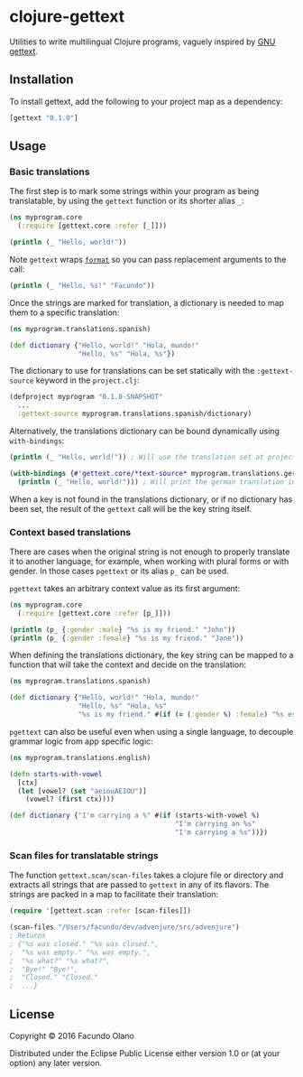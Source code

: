 # clojure-gettext

Utilities to write multilingual Clojure programs, vaguely inspired by [GNU gettext](https://www.gnu.org/software/gettext/).

## Installation

To install gettext, add the following to your project map as a dependency:

```clojure
[gettext "0.1.0"]
```

## Usage

### Basic translations

The first step is to mark some strings within your program as being translatable,
by using the `gettext` function or its shorter alias `_`:

```clojure
(ns myprogram.core
  (:require [gettext.core :refer [_]]))

(println (_ "Hello, world!"))
```

Note `gettext` wraps [`format`](https://clojuredocs.org/clojure.core/format) so
you can pass replacement arguments to the call:

```clojure
(println (_ "Hello, %s!" "Facundo"))
```

Once the strings are marked for translation, a dictionary is needed to map them
to a specific translation:

```clojure
(ns myprogram.translations.spanish)

(def dictionary {"Hello, world!" "Hola, mundo!"
                 "Hello, %s" "Hola, %s"})
```

The dictionary to use for translations can be set statically with the
`:gettext-source` keyword in the `project.clj`:

```clojure
(defproject myprogram "0.1.0-SNAPSHOT"
  ...
  :gettext-source myprogram.translations.spanish/dictionary)
```

Alternatively, the translations dictionary can be bound dynamically using
`with-bindings`:

```clojure
(println (_ "Hello, world!")) ; Will use the translation set at project.clj or return the key if none set

(with-bindings {#'gettext.core/*text-source* myprogram.translations.german/dictionary}
  (println (_ "Hello, world!"))) ; Will print the german translation instead

```

When a key is not found in the translations dictionary, or if no dictionary
has been set, the result of the `gettext` call will be the key string itself.

### Context based translations

There are cases when the original string is not enough to properly translate it
to another language, for example, when working with plural forms or with gender.
In those cases `pgettext` or its alias `p_` can be used.

`pgettext` takes an arbitrary context value as its first argument:

```clojure
(ns myprogram.core
  (:require [gettext.core :refer [p_]]))

(println (p_ {:gender :male} "%s is my friend." "John"))
(println (p_ {:gender :female} "%s is my friend." "Jane"))
```

When defining the translations dictionary, the key string can be mapped to a
function that will take the context and decide on the translation:

```clojure
(ns myprogram.translations.spanish)

(def dictionary {"Hello, world!" "Hola, mundo!"
                 "Hello, %s" "Hola, %s"
                 "%s is my friend." #(if (= (:gender %) :female) "%s es mi amiga." "%s es mi amigo.") })
```

`pgettext` can also be useful even when using a single language, to decouple grammar
logic from app specific logic:

```clojure
(ns myprogram.translations.english)

(defn starts-with-vowel
  [ctx]
  (let [vowel? (set "aeiouAEIOU")]
    (vowel? (first ctx))))

(def dictionary {"I'm carrying a %" #(if (starts-with-vowel %)
                                         "I'm carrying an %s"
                                         "I'm carrying a %s"))})
```

### Scan files for translatable strings
The function `gettext.scan/scan-files` takes a clojure file or directory and
extracts all strings that are passed to `gettext` in any of its flavors. The
strings are packed in a map to facilitate their translation:

```clojure
(require '[gettext.scan :refer [scan-files]])

(scan-files "/Users/facundo/dev/advenjure/src/advenjure")
; Returns
; {"%s was closed." "%s was closed.",
;  "%s was empty." "%s was empty.",
;  "%s what?" "%s what?",
;  "Bye!" "Bye!",
;  "Closed." "Closed."
;  ...}
```

## License

Copyright © 2016 Facundo Olano

Distributed under the Eclipse Public License either version 1.0 or (at
your option) any later version.
